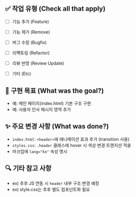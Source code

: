 ## ✅ 작업 유형 (Check all that apply)

- [ ] 기능 추가 (Feature)
- [ ] 기능 제거 (Remove)
- [ ] 버그 수정 (Bugfix)
- [ ] 리팩토링 (Refactor)
- [ ] 리뷰 반영 (Review Update)
- [ ] 기타 (Etc)



## 🎯 구현 목표 (What was the goal?)

<!-- 어떤 목적 또는 요구사항을 해결하고자 했는지 간단히 작성해주세요. -->
- 예: 메인 페이지(index.html) 기본 구조 구현  
- 예: 사용자 인사 메시지 영역 추가  



## ✨ 주요 변경 사항 (What was done?)

<!-- 실제로 어떤 작업이 이루어졌는지 상세히 작성해주세요. UI 변경 시 스크린샷도 좋습니다. -->
- `index.html`: `<header>`에 애니메이션 효과 추가 (transition 사용)
- `styles.css`: `.header` 클래스에 hover 시 색상 변경 트랜지션 적용
- 마크업에 `lang="ko"` 속성 명시



## 🔍 기타 참고 사항

<!-- 리뷰어가 이해를 돕기 위해 알아야 할 정보가 있다면 작성해주세요. -->
- ex) 추후 JS 연동 시 `header` 내부 구조 변경 예정
- ex) style.css는 추후 별도 컴포넌트화 필요
